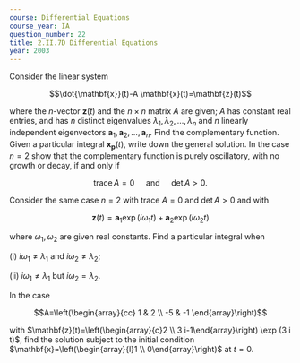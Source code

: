 ```yaml
---
course: Differential Equations
course_year: IA
question_number: 22
title: 2.II.7D Differential Equations
year: 2003
---
```



Consider the linear system

$$\dot{\mathbf{x}}(t)-A \mathbf{x}(t)=\mathbf{z}(t)$$

where the $n$-vector $\mathbf{z}(t)$ and the $n \times n$ matrix $A$ are given; $A$ has constant real entries, and has $n$ distinct eigenvalues $\lambda_{1}, \lambda_{2}, \ldots, \lambda_{n}$ and $n$ linearly independent eigenvectors $\mathbf{a}_{1}, \mathbf{a}_{2}, \ldots, \mathbf{a}_{n}$. Find the complementary function. Given a particular integral $\mathbf{x}_{\mathbf{p}}(t)$, write down the general solution. In the case $n=2$ show that the complementary function is purely oscillatory, with no growth or decay, if and only if

$$\operatorname{trace} A=0 \quad \text { and } \quad \operatorname{det} A>0 .$$

Consider the same case $n=2$ with trace $A=0$ and $\operatorname{det} A>0$ and with

$$\mathbf{z}(t)=\mathbf{a}_{1} \exp \left(i \omega_{1} t\right)+\mathbf{a}_{2} \exp \left(i \omega_{2} t\right)$$

where $\omega_{1}, \omega_{2}$ are given real constants. Find a particular integral when

(i) $i \omega_{1} \neq \lambda_{1}$ and $i \omega_{2} \neq \lambda_{2}$;

(ii) $i \omega_{1} \neq \lambda_{1}$ but $i \omega_{2}=\lambda_{2}$.

In the case

$$A=\left(\begin{array}{cc}
1 & 2 \\
-5 & -1
\end{array}\right)$$

with $\mathbf{z}(t)=\left(\begin{array}{c}2 \\ 3 i-1\end{array}\right) \exp (3 i t)$, find the solution subject to the initial condition $\mathbf{x}=\left(\begin{array}{l}1 \\ 0\end{array}\right)$ at $t=0$.